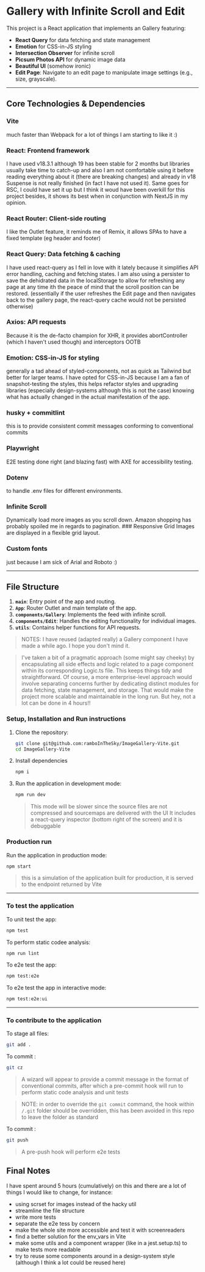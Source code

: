 # Gallery with Infinite Scroll and Edit 

This project is a React application that implements an Gallery featuring:
- **React Query** for data fetching and state management
- **Emotion** for CSS-in-JS styling
- **Intersection Observer** for infinite scroll
- **Picsum Photos API** for dynamic image data
- **Beautiful UI** (somehow ironic)
- **Edit Page**: Navigate to an edit page to manipulate image settings (e.g., size, grayscale).

---

## Core Technologies & Dependencies

### Vite
much faster than Webpack for a lot of things I am starting to like it :)
### React: Frontend framework
I have used v18.3.1 although 19 has been stable for 2 months but libraries usually take time to catch-up and also I am not comfortable using it before reading everything about it (there are breaking changes) and already in v18 Suspense is not really finished (in fact I have not used it). Same goes for RSC, I could have set it up but I think it woud have been overkill for this project besides, it shows its best when in conjunction with NextJS in my opinion.
### React Router: Client-side routing
I like the Outlet feature, it reminds me of Remix, it allows SPAs to have a fixed template (eg header and footer)
### React Query: Data fetching & caching
I have used react-query as I fell in love with it lately because it simplifies API error handling, caching and fetching states.
I am also using a persister to save the dehidrated data in the localStorage to allow for refreshing any page at any time ith the peace of mind that the scroll position can be restored. (essentially if the user refreshes the Edit page and then navigates back to the gallery page, the react-query cache would not be persisted otherwise)
### Axios: API requests
Because it is the de-facto champion for XHR, it provides abortController (which I haven't used though) and interceptors OOTB
### Emotion: CSS-in-JS for styling
generally a tad ahead of styled-components, not as quick as Tailwind but better for larger teams.
I have opted for CSS-in-JS because I am a fan of snapshot-testing the styles, this helps refactor styles and upgrading libraries (especially design-systems although this is not the case) knowing what has actually changed in the actual manifestation of the app.
### husky + commitlint
this is to provide consistent commit messages conforming to conventional commits
### Playwright
E2E testing done right (and blazing fast) with AXE for accessibility testing.
### Dotenv
to handle .env files for different environments.
### Infinite Scroll
Dynamically load more images as you scroll down. Amazon shopping has probably spoiled me in regards to pagination.
### Responsive Grid
 Images are displayed in a flexible grid layout.
### Custom fonts
just because I am sick of Arial and Roboto :)

---

## File Structure
1. **`main`**: Entry point of the app and routing.
2. **`App`**: Router Outlet and main template of the app.
1. **`components/Gallery`**: Implements the feed with infinite scroll.
2. **`components/Edit`**: Handles the editing functionality for individual images.
3. **`utils`**: Contains helper functions for API requests.

> NOTES:
> I have reused (adapted really) a Gallery component I have made a while ago. I hope you don't mind it.

>I've taken a bit of a pragmatic approach (some might say cheeky) by encapsulating all side effects and logic related to a page component within its corresponding <Component>Logic.ts file. This keeps things tidy and straightforward. Of course, a more enterprise-level approach would involve separating concerns further by dedicating distinct modules for data fetching, state management, and storage. That would make the project more scalable and maintainable in the long run. But hey, not a lot can be done in 4 hours!!


### Setup, Installation and Run instructions
1. Clone the repository:
   ```bash
   git clone git@github.com:ramboInTheSky/ImageGallery-Vite.git
   cd ImageGallery-Vite
2. Install dependencies
    ```bash
    npm i
    ```
3. Run the application in development mode:
   ```bash
   npm run dev
    ```
    > This mode will be slower since the source files are not compressed and sourcemaps are delivered with the UI
    > It includes a react-query inspector (bottom right of the screen) and it is debuggable

### Production run
 Run the application in production mode:
   ```bash
   npm start
   ```
   > this is a simulation of the application built for production, it is served to the endpoint returned by Vite

---

### To test the application
   To unit test the app:
   ```bash
   npm test
   ```

   To perform static codee analysis:
   ```bash
   npm run lint
   ```

   To e2e test the app:
   ```bash
   npm test:e2e
   ```

   To e2e test the app in interactive mode:
   ```bash
   npm test:e2e:ui
   ```
---

### To contribute to the application
   To stage all files:
   ```bash
   git add .
   ```

   To commit :
   ```bash
   git cz
   ```
   > A wizard will appear to provide a commit message in the format of conventional commits, after which a pre-commit hook will run to perform static code analysis and unit tests

   > NOTE: in order to override the ``` git commit ``` command, the hook within `/.git` folder should be overridden, this has been avoided in this repo to leave the folder as standard

   To commit :
   ```bash
   git push
   ```
   > A pre-push hook will perform e2e tests 


## Final Notes
I have spent around 5 hours (cumulatively) on this and there are a lot of things I would like to change, for instance:

- using scrset for images instead of the hacky util
- streamline the file structure
- write more tests
- separate the e2e tess by concern
- make the whole site more accessible and test it with screenreaders
- find a better solution for the env_vars in Vite
- make some utils and a component wrapper (like in a jest.setup.ts) to make tests more readable 
- try to reuse some components around in a design-system style (although I think a lot could be reused here)
